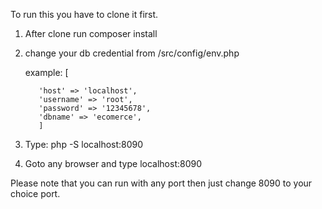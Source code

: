 To run this you have to clone it first.

1. After clone run composer install
2. change your db credential from /src/config/env.php

   example: [

          'host' => 'localhost',
          'username' => 'root',
          'password' => '12345678',
          'dbname' => 'ecomerce',
          ]
3. Type:  php -S localhost:8090
4. Goto any browser and type 
   localhost:8090

Please note that you can run with any port then just change 8090 to your choice port.

